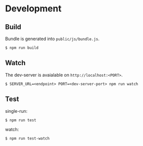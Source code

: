 # Development

## Build

Bundle is generated into `public/js/bundle.js`.

    $ npm run build


## Watch

The dev-server is avaialable on `http://localhost:<PORT>`.

    $ SERVER_URL=<endpoint> PORT=<dev-server-port> npm run watch

## Test

single-run:

    $ npm run test

watch:

    $ npm run test-watch
